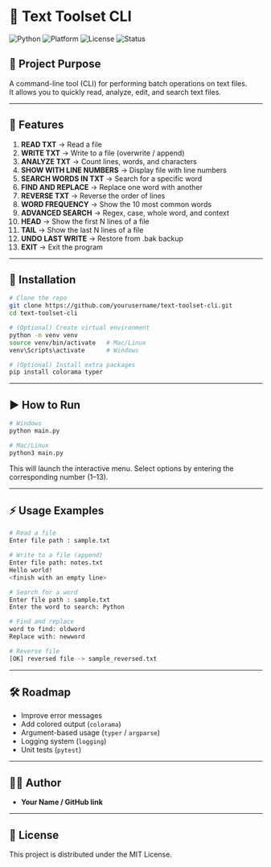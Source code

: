 # 📝 Text Toolset CLI

![Python](https://img.shields.io/badge/python-3.10%2B-blue)
![Platform](https://img.shields.io/badge/platform-Windows%20%7C%20Linux%20%7C%20MacOS-lightgrey)
![License](https://img.shields.io/badge/license-MIT-green)
![Status](https://img.shields.io/badge/status-Active-success)

## 📌 Project Purpose
A command-line tool (CLI) for performing batch operations on text files.  
It allows you to quickly read, analyze, edit, and search text files.

---

## 🚀 Features
1. **READ TXT** → Read a file  
2. **WRITE TXT** → Write to a file (overwrite / append)  
3. **ANALYZE TXT** → Count lines, words, and characters  
4. **SHOW WITH LINE NUMBERS** → Display file with line numbers  
5. **SEARCH WORDS IN TXT** → Search for a specific word  
6. **FIND AND REPLACE** → Replace one word with another  
7. **REVERSE TXT** → Reverse the order of lines  
8. **WORD FREQUENCY** → Show the 10 most common words  
9. **ADVANCED SEARCH** → Regex, case, whole word, and context  
10. **HEAD** → Show the first N lines of a file  
11. **TAIL** → Show the last N lines of a file  
12. **UNDO LAST WRITE** → Restore from .bak backup  
13. **EXIT** → Exit the program  

---

## 📂 Installation
```bash
# Clone the repo
git clone https://github.com/yourusername/text-toolset-cli.git
cd text-toolset-cli

# (Optional) Create virtual environment
python -m venv venv
source venv/bin/activate   # Mac/Linux
venv\Scripts\activate      # Windows

# (Optional) Install extra packages
pip install colorama typer
```

---

## ▶️ How to Run
```bash
# Windows
python main.py

# Mac/Linux
python3 main.py
```

This will launch the interactive menu. Select options by entering the corresponding number (1–13).

---

## ⚡ Usage Examples
```bash
# Read a file
Enter file path : sample.txt

# Write to a file (append)
Enter file path: notes.txt
Hello world!
<finish with an empty line>

# Search for a word
Enter file path : sample.txt
Enter the word to search: Python

# Find and replace
word to find: oldword
Replace with: newword

# Reverse file
[OK] reversed file -> sample_reversed.txt
```

---

## 🛠️ Roadmap
- Improve error messages  
- Add colored output (`colorama`)  
- Argument-based usage (`typer` / `argparse`)  
- Logging system (`logging`)  
- Unit tests (`pytest`)  

---

## 👨‍💻 Author
- **Your Name / GitHub link**

---

## 📜 License
This project is distributed under the MIT License.
